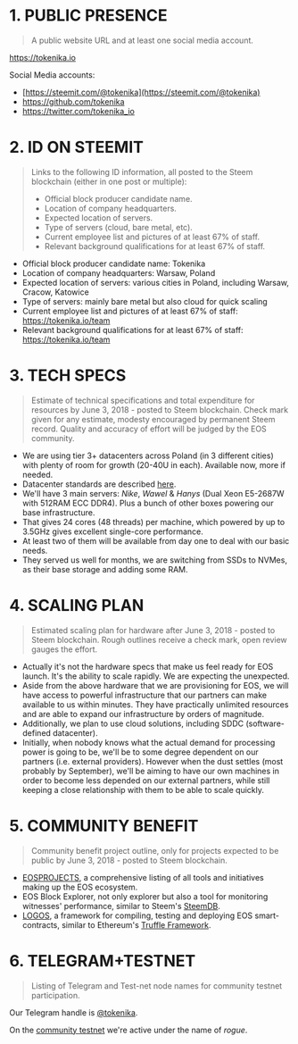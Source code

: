 

# 1. PUBLIC PRESENCE

> A public website URL and at least one social media account.

https://tokenika.io

Social Media accounts:

* [https://steemit.com/@tokenika](https://steemit.com/@tokenika)
* https://github.com/tokenika
* https://twitter.com/tokenika_io

# 2. ID ON STEEMIT

> Links to the following ID information, all posted to the Steem blockchain (either in one post or multiple):
>
> * Official block producer candidate name.
> * Location of company headquarters.
> * Expected location of servers.
> * Type of servers (cloud, bare metal, etc).
> * Current employee list and pictures of at least 67% of staff.
> * Relevant background qualifications for at least 67% of staff.

* Official block producer candidate name: Tokenika
* Location of company headquarters: Warsaw, Poland
* Expected location of servers: various cities in Poland, including Warsaw, Cracow, Katowice
* Type of servers: mainly bare metal but also cloud for quick scaling
* Current employee list and pictures of at least 67% of staff: https://tokenika.io/team
* Relevant background qualifications for at least 67% of staff: https://tokenika.io/team

# 3. TECH SPECS

> Estimate of technical specifications and total expenditure for resources by June 3, 2018 - posted to Steem blockchain. Check mark given for any estimate, modesty encouraged by permanent Steem record. Quality and accuracy of effort will be judged by the EOS community.

- We are using tier 3+ datacenters across Poland (in 3 different cities) with plenty of room for growth (20-40U in each). Available now, more if needed.
- Datacenter standards are described [here](https://www.colocationamerica.com/data-center/tier-standards-overview.htm).
- We'll have 3 main servers: *Nike*, *Wawel* & *Hanys* (Dual Xeon E5-2687W with 512RAM ECC DDR4). Plus a bunch of other boxes powering our base infrastructure. 
- That gives 24 cores (48 threads) per machine, which powered by up to 3.5GHz gives excellent single-core performance.
- At least two of them will be available from day one to deal with our basic needs.
- They served us well for months, we are switching from SSDs to NVMes, as their base storage and adding some RAM.

# 4. SCALING PLAN

> Estimated scaling plan for hardware after June 3, 2018 - posted to Steem blockchain. Rough outlines receive a check mark, open review gauges the effort.

- Actually it's not the hardware specs that make us feel ready for EOS launch. It's the ability to scale rapidly. We are expecting the unexpected.
- Aside from the above hardware that we are provisioning for EOS, we will have access to powerful infrastructure that our partners can make available to us within minutes. They have practically unlimited resources and are able to expand our infrastructure by orders of magnitude.
- Additionally, we plan to use cloud solutions, including SDDC (software-defined datacenter).
- Initially, when nobody knows what the actual demand for processing power is going to be, we'll be to some degree dependent on our partners (i.e. external providers). However when the dust settles (most probably by September), we'll be aiming to have our own machines in order to become less depended on our external partners, while still keeping a close relationship with them to be able to scale quickly.

# 5. COMMUNITY BENEFIT

> Community benefit project outline, only for projects expected to be public by June 3, 2018 - posted to Steem blockchain.

* [EOSPROJECTS](https://eosprojects.org), a comprehensive listing of all tools and initiatives making up the EOS ecosystem.
* EOS Block Explorer, not only explorer but also a tool for monitoring witnesses' performance, similar to Steem's [SteemDB](https://steemdb.com).
* [LOGOS](https://github.com/tokenika/logos), a framework for compiling, testing and deploying EOS smart-contracts, similar to Ethereum's [Truffle Framework](http://truffleframework.com).

# 6. TELEGRAM+TESTNET

> Listing of Telegram and Test-net node names for community testnet participation.

Our Telegram handle is [@tokenika](https://t.me/tokenika).

On the [community testnet](http://superhero3monitor.eosgreen.io/) we're active under the name of *rogue*.